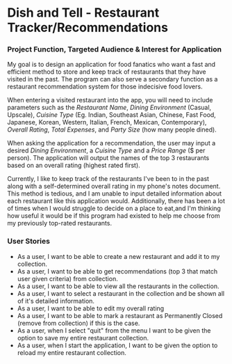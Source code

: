 # Dish and Tell - Restaurant Tracker/Recommendations

### Project Function, Targeted Audience & Interest for Application
My goal is to design an application for food fanatics who want a fast and efficient method to store 
and keep track of restaurants that they have visited in the past. The program can also serve a 
secondary function as a restaurant recommendation system for those indecisive food lovers. 

When entering a visited restaurant into the app, you will need to include parameters such as the 
_Restaurant Name_, _Dining Environment_ (Casual, Upscale), _Cuisine Type_ (Eg. Indian, Southeast Asian, Chinese, 
Fast Food, Japanese, Korean, Western, Italian, French, Mexican, Contemporary), _Overall Rating_,
_Total Expenses_, and _Party Size_ (how many people dined).

When asking the application for a recommendation, the user may input a desired _Dining Environment_, 
a _Cuisine Type_ and a _Price Range_ ($ per person). The application will output the names of the top 3
restaurants based on an overall rating (highest rated first).

Currently, I like to keep track of the restaurants I've been to in the past along with a self-determined
overall rating in my phone's notes document. This method is tedious, and I am unable to input detailed
information about each restaurant like this application would. Additionally, there has been a lot of times
when I would struggle to decide on a place to eat,and I'm thinking how useful it would be if this program
had existed to help me choose from my previously top-rated restaurants. 

### User Stories
- As a user, I want to be able to create a new restaurant and add it to my collection.
- As a user, I want to be able to get recommendations (top 3 that match user given criteria) from collection.
- As a user, I want to be able to view all the restaurants in the collection.
- As a user, I want to select a restaurant in the collection and be shown all of it's detailed information.
- As a user, I want to be able to edit my overall rating
- As a user, I want to be able to mark a restaurant as Permanently Closed (remove from collection) if this is the case.
- As a user, when I select "quit" from the menu I want to be given the option to save my entire restaurant collection.
- As a user, when I start the application, I want to be given the option to reload my entire restaurant collection.




